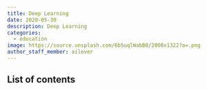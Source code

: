 ```yaml
---
title: Deep Learning
date: 2020-05-30
description: Deep Learning
categories:
  - education
image: https://source.unsplash.com/6b5uqlWabB0/2000x1322?a=.png
author_staff_member: ailever
---
```


## List of contents
